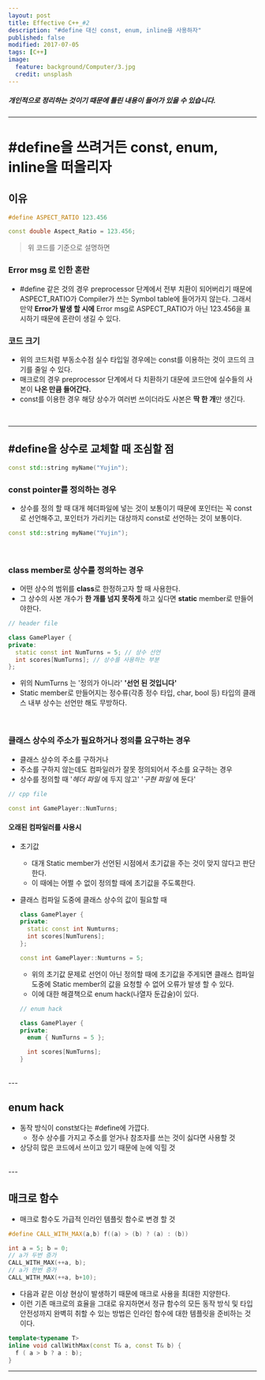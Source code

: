 ```yaml
---
layout: post
title: Effective C++_#2
description: "#define 대신 const, enum, inline을 사용하자"
published: false
modified: 2017-07-05
tags: [C++]
image:
  feature: background/Computer/3.jpg
  credit: unsplash
---
```


##### 개인적으로 정리하는 것이기 때문에 틀린 내용이 들어가 있을 수 있습니다.

---

# #define을 쓰려거든 const, enum, inline을 떠올리자

## 이유 

```cpp
#define ASPECT_RATIO 123.456

const double Aspect_Ratio = 123.456;
```

> 위 코드를 기준으로 설명하면  

### Error msg 로 인한 혼란
  - #define 같은 것의 경우 preprocessor 단계에서 전부 치환이 되어버리기 때문에 ASPECT_RATIO가 Compiler가 쓰는 Symbol table에 들어가지 않는다. 그래서 만약 **Error가 발생 할 시에** Error msg로 ASPECT_RATIO가 아닌 123.456을 표시하기 때문에 혼란이 생길 수 있다.  

### 코드 크기
  - 위의 코드처럼 부동소수점 실수 타입일 경우에는 const를 이용하는 것이 코드의 크기를 줄일 수 있다.
  - 매크로의 경우 preprocessor 단계에서 다 치환하기 대문에 코드안에 실수들의 사본이 **나온 만큼 들어간다.**
  - const를 이용한 경우 해당 상수가 여러번 쓰이더라도 사본은 **딱 한 개**만 생긴다.

<br/>

---

## #define을 상수로 교체할 때 조심할 점

```cpp
const std::string myName("Yujin");
```

### const pointer를 정의하는 경우
  - 상수를 정의 할 때 대개 헤더파일에 넣는 것이 보통이기 때문에 포인터는 꼭 const로 선언해주고, 포인터가 가리키는 대상까지 const로 선언하는 것이 보통이다.

```cpp
const std::string myName("Yujin");
```

<br/>

### class member로 상수를 정의하는 경우
  - 어떤 상수의 범위를 **class**로 한정하고자 할 때 사용한다.
  - 그 상수의 사본 개수가 **한 개를 넘지 못하게** 하고 싶다면 **static** member로 만들어야한다.

```cpp
// header file

class GamePlayer {
private:
  static const int NumTurns = 5; // 상수 선언
  int scores[NumTurns]; // 상수를 사용하는 부분
};
```

- 위의 NumTurns 는 '정의가 아니라' **'선언 된 것입니다'**  
- Static member로 만들어지는 정수류(각종 정수 타입, char, bool 등) 타입의 클래스 내부 상수는 선언만 해도 무방하다.

<br/>

### 클래스 상수의 주소가 필요하거나 정의를 요구하는 경우
  - 클래스 상수의 주소를 구하거나
  - 주소를 구하지 않는데도 컴파일러가 잘못 정의되어서 주소를 요구하는 경우
  - 상수를 정의할 때 '*헤더 파일* 에 두지 않고' '*구현 파일* 에 둔다'
  
  ```cpp
  // cpp file

  const int GamePlayer::NumTurns;
  ```

#### 오래된 컴파일러를 사용시
  * 초기값
    - 대개 Static member가 선언된 시점에서 초기값을 주는 것이 맞지 않다고 판단한다.
    - 이 때에는 어쩔 수 없이 정의할 때에 초기값을 주도록한다.
  * 클래스 컴파일 도중에 클래스 상수의 값이 필요할 때

    ```cpp
    class GamePlayer {
    private:
      static const int Numturns;
      int scores[NumTurens];
    };

    const int GamePlayer::Numturns = 5;
    ```

    - 위의 초기값 문제로 선언이 아닌 정의할 때에 초기값을 주게되면 클래스 컴파일 도중에 Static member의 값을 요청할 수 없어 오류가 발생 할 수 있다.
    - 이에 대한 해결책으로 enum hack(나열자 둔갑술)이 있다.

    ```cpp
    // enum hack

    class GamePlayer {
    private:
      enum { NumTurns = 5 };

      int scores[NumTurns];
    }
    ```

<br/>
---

## enum hack
- 동작 방식이 const보다는 #define에 가깝다.
  - 정수 상수를 가지고 주소를 얻거나 참조자를 쓰는 것이 싫다면 사용할 것
- 상당히 많은 코드에서 쓰이고 있기 때문에 눈에 익힐 것

<br/>
---

## 매크로 함수
- 매크로 함수도 가급적 인라인 템플릿 함수로 변경 할 것

```cpp
#define CALL_WITH_MAX(a,b) f((a) > (b) ? (a) : (b))

int a = 5; b = 0;
// a가 두번 증가
CALL_WITH_MAX(++a, b);
// a가 한번 증가
CALL_WITH_MAX(++a, b+10);
``` 

- 다음과 같은 이상 현상이 발생하기 때문에 매크로 사용을 최대한 지양한다.
- 이런 기존 매크로의 효율을 그대로 유지하면서 정규 함수의 모든 동작 방식 및 타입 안전성까지 완벽히 취할 수 있는 방법은 인라인 함수에 대한 템플릿을 준비하는 것이다.

```cpp
template<typename T>
inline void callWithMax(const T& a, const T& b) {
  f ( a > b ? a : b);
}
```

---